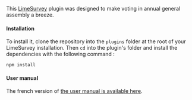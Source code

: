 This [LimeSurvey](https://www.limesurvey.org/) plugin was designed to make voting in annual general assembly a breeze. 

#### Installation
To install it, clone the repository into the `plugins` folder at the root of your LimeSurvey installation.
Then `cd` into the plugin's folder and install the dependencies with the following command : 
```
npm install
```


#### User manual
The french version of [the user manual is available here](https://docs.google.com/document/d/1W_qSEr-1j_GUqoB-nU1RHfPX2hWW-r2mzs-1NPY7L1w/edit?usp=sharing).


